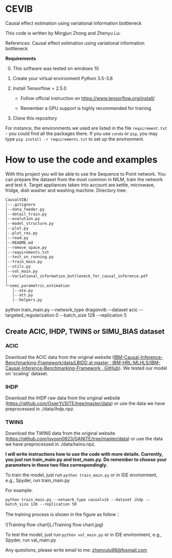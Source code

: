 # CEVIB

Causal effect estimation using variational information bottleneck

This code is written by Mingjun Zhong and Zhenyu Lu:

References: Causal effect estimation using variational information bottleneck


**Requirements**

0. This software was tested on windows 10
1. Create your virtual environment Python 3.5-3.8
2. Install Tensorflow = 2.5.0

   * Follow official instruction on https://www.tensorflow.org/install/

   * Remember a GPU support is highly recommended for training
3. Clone this repository

For instance, the environments we used are listed in the file `requirement.txt` - 
you could find all the packages there. If you use `conda` or `pip`, 
you may type `pip install -r requirements.txt` to set up the environment.
    

# How to use the code and examples

With this project you will be able to use the Sequence to Point network. You can prepare the dataset from the
most common in NILM, train the network and test it. Target appliances taken into account are kettle, microwave, fridge, dish washer and
washing machine.
Directory tree:

``` bash
CausalVIB/
│--.gitignore
│--data_feeder.py
│--detail_train.py
│--evalution.py
│--model_structure.py
│--plot.py
│--plot_res.py
│--read.py
│--README.md
│--remove_space.py
│--requirements.txt
│--test_on_running.py
│--train_main.py
│--utils.py
│--val_main.py
│--Variational_information_bottleneck_for_causal_inference.pdf
│
└─semi_parametric_estimation
   │--ate.py
   │--att.py
   │--helpers.py
```

python train_main.py --network_type dragonvib --dataset acic --targeted_regularization 0 --batch_size 128 --replication 5

## **Create ACIC, IHDP, TWINS or SIMU_BIAS dataset**


### ACIC

Download the ACIC data from the original website ([IBM-Causal-Inference-Benchmarking-Framework/data/LBIDD at master · IBM-HRL-MLHLS/IBM-Causal-Inference-Benchmarking-Framework · GitHub](https://github.com/IBM-HRL-MLHLS/IBM-Causal-Inference-Benchmarking-Framework/tree/master/data/LBIDD)). 
We tested our model on 'scaling' dataset.


### IHDP

Download the IHDP raw data from the original website (https://github.com/OsierYi/SITE/tree/master/data) or use the data we have preprocessed in ./data/ihdp.npz.


### TWINS

Download the TWINS data from the original website (https://github.com/jsyoon0823/GANITE/tree/master/data)  or use the data we have preprocessed in ./data/twins.npz.



**I will write instructions how to use the code with more details. Currently, you just run train_main.py and test_main.py. Do remember to choose your parameters in these two files correspondingly.**

To train the model, just run `python train_main.py` or in IDE environment, e.g., Spyder, run train_main.py

For example:

```python train_main.py --network_type causalvib --dataset ihdp --batch_size 128 --replication 50```

The training process is shown in the figure as follow：

![Training flow chart](./Training flow chart.jpg)

To test the model, just run `python val_main.py` or in IDE environment, e.g., Spyder, run val_main.py

Any questions, please write email to me: zhenyulu98@foxmail.com